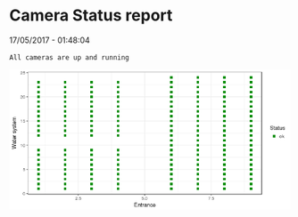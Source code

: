 Camera Status report
================
17/05/2017 - 01:48:04

    All cameras are up and running

![](camreport_files/figure-markdown_github/unnamed-chunk-2-1.png)
